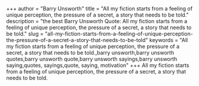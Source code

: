 +++
author = "Barry Unsworth"
title = "All my fiction starts from a feeling of unique perception, the pressure of a secret, a story that needs to be told."
description = "the best Barry Unsworth Quote: All my fiction starts from a feeling of unique perception, the pressure of a secret, a story that needs to be told."
slug = "all-my-fiction-starts-from-a-feeling-of-unique-perception-the-pressure-of-a-secret-a-story-that-needs-to-be-told"
keywords = "All my fiction starts from a feeling of unique perception, the pressure of a secret, a story that needs to be told.,barry unsworth,barry unsworth quotes,barry unsworth quote,barry unsworth sayings,barry unsworth saying,quotes, sayings,quote, saying, motivation"
+++
All my fiction starts from a feeling of unique perception, the pressure of a secret, a story that needs to be told.
